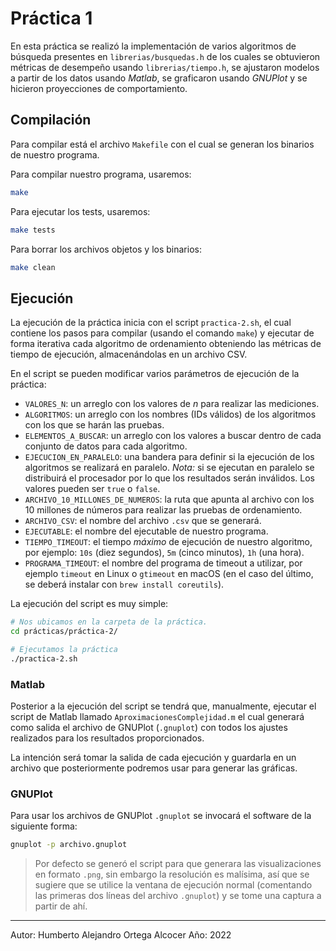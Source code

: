 # Práctica 1

En esta práctica se realizó la implementación de varios algoritmos de búsqueda
presentes en `librerias/busquedas.h` de los cuales se obtuvieron métricas
de desempeño usando `librerias/tiempo.h`, se ajustaron modelos a partir de los
datos usando _Matlab_, se graficaron usando _GNUPlot_ y se hicieron proyecciones
de comportamiento.

## Compilación

Para compilar está el archivo `Makefile` con el cual se generan los binarios
de nuestro programa.

Para compilar nuestro programa, usaremos:

```sh
make
```

Para ejecutar los tests, usaremos:

```sh
make tests
```

Para borrar los archivos objetos y los binarios:

```sh
make clean
```


## Ejecución

La ejecución de la práctica inicia con el script `practica-2.sh`, el cual contiene
los pasos para compilar (usando el comando `make`) y ejecutar de forma iterativa
cada algoritmo de ordenamiento obteniendo las métricas de tiempo de ejecución,
almacenándolas en un archivo CSV.

En el script se pueden modificar varios parámetros de ejecución de la práctica:

- `VALORES_N`: un arreglo con los valores de _n_ para realizar las mediciones.
- `ALGORITMOS`: un arreglo con los nombres (IDs válidos) de los algoritmos con
                los que se harán las pruebas.
- `ELEMENTOS_A_BUSCAR`: un arreglo con los valores a buscar dentro de cada
                        conjunto de datos para cada algoritmo.
- `EJECUCION_EN_PARALELO`: una bandera para definir si la ejecución de los
                           algoritmos se realizará en paralelo. *Nota:* si se
                           ejecutan en paralelo se distribuirá el procesador
                           por lo que los resultados serán inválidos. Los
                           valores pueden ser `true` o `false`.
- `ARCHIVO_10_MILLONES_DE_NUMEROS`: la ruta que apunta al archivo con los 10
                                    millones de números para realizar las
                                    pruebas de ordenamiento.
- `ARCHIVO_CSV`: el nombre del archivo `.csv` que se generará.
- `EJECUTABLE`: el nombre del ejecutable de nuestro programa.
- `TIEMPO_TIMEOUT`: el tiempo _máximo_ de ejecución de nuestro algoritmo, por
                    ejemplo: `10s` (diez segundos), `5m` (cinco minutos), `1h`
                    (una hora).
- `PROGRAMA_TIMEOUT`: el nombre del programa de timeout a utilizar, por ejemplo
                      `timeout` en Linux o `gtimeout` en macOS (en el caso del
                      último, se deberá instalar con `brew install coreutils`).

La ejecución del script es muy simple:

```sh
# Nos ubicamos en la carpeta de la práctica.
cd prácticas/práctica-2/

# Ejecutamos la práctica
./practica-2.sh
```

### Matlab

Posterior a la ejecución del script se tendrá que, manualmente, ejecutar el
script de Matlab llamado `AproximacionesComplejidad.m` el cual generará como
salida el archivo de GNUPlot (`.gnuplot`) con todos los ajustes realizados para
los resultados proporcionados.

La intención será tomar la salida de cada ejecución y guardarla en un archivo
que posteriormente podremos usar para generar las gráficas.

### GNUPlot

Para usar los archivos de GNUPlot `.gnuplot` se invocará el software de la
siguiente forma:

```sh
gnuplot -p archivo.gnuplot
```

> Por defecto se generó el script para que generara las visualizaciones en
> formato `.png`, sin embargo la resolución es malísima, así que se sugiere
> que se utilice la ventana de ejecución normal (comentando las primeras dos
> líneas del archivo `.gnuplot`) y se tome una captura a partir de ahí.


---

Autor: Humberto Alejandro Ortega Alcocer
Año: 2022

